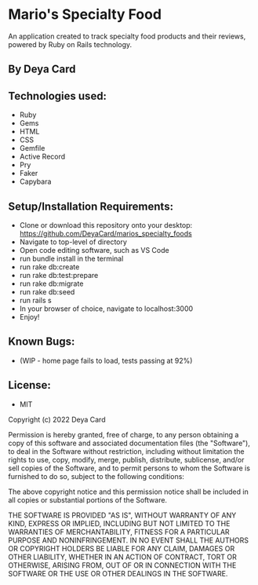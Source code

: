 # Mario's Specialty Food

An application created to track specialty food products and their reviews, powered by Ruby on Rails technology. 

## By Deya Card

## Technologies used:
* Ruby
* Gems
* HTML
* CSS
* Gemfile
* Active Record
* Pry
* Faker
* Capybara



## Setup/Installation Requirements:
* Clone or download this repository onto your desktop: https://github.com/DeyaCard/marios_specialty_foods
* Navigate to top-level of directory
* Open code editing software, such as VS Code
* run bundle install in the terminal
* run rake db:create
* run rake db:test:prepare
* run rake db:migrate
* run rake db:seed
* run rails s
* In your browser of choice, navigate to localhost:3000
* Enjoy!


## Known Bugs:
*  (WIP - home page fails to load, tests passing at 92%)


## License: 
* MIT

Copyright (c) 2022 Deya Card

Permission is hereby granted, free of charge, to any person obtaining a copy of this software and associated documentation files (the "Software"), to deal in the Software without restriction, including without limitation the rights to use, copy, modify, merge, publish, distribute, sublicense, and/or sell copies of the Software, and to permit persons to whom the Software is furnished to do so, subject to the following conditions:

The above copyright notice and this permission notice shall be included in all copies or substantial portions of the Software.

THE SOFTWARE IS PROVIDED "AS IS", WITHOUT WARRANTY OF ANY KIND, EXPRESS OR IMPLIED, INCLUDING BUT NOT LIMITED TO THE WARRANTIES OF MERCHANTABILITY, FITNESS FOR A PARTICULAR PURPOSE AND NONINFRINGEMENT. IN NO EVENT SHALL THE AUTHORS OR COPYRIGHT HOLDERS BE LIABLE FOR ANY CLAIM, DAMAGES OR OTHER LIABILITY, WHETHER IN AN ACTION OF CONTRACT, TORT OR OTHERWISE, ARISING FROM, OUT OF OR IN CONNECTION WITH THE SOFTWARE OR THE USE OR OTHER DEALINGS IN THE SOFTWARE.
